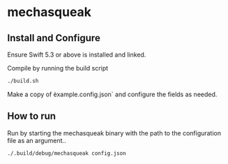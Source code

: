 # mechasqueak

## Install and Configure
Ensure Swift 5.3 or above is installed and linked.

Compile by running the build script
```bash
./build.sh
```
Make a copy of èxample.config.json` and configure the fields as needed.

## How to run
Run by starting the mechasqueak binary with the path to the configuration file as an argument..
```bash
./.build/debug/mechasqueak config.json
```


